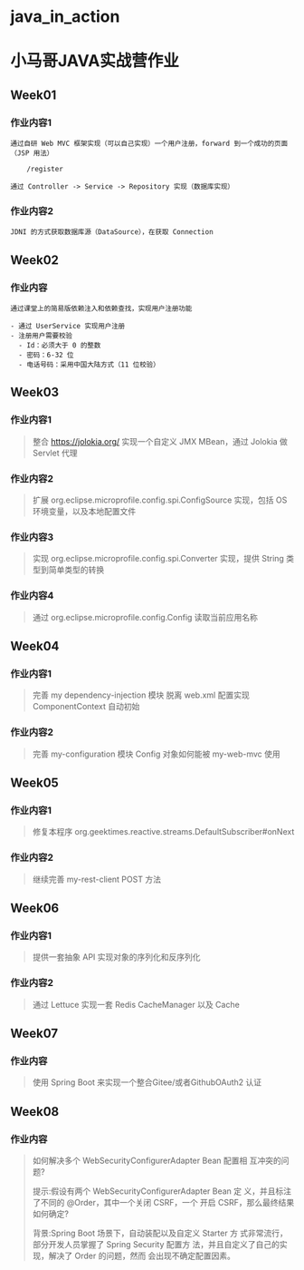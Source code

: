 # java_in_action

# 小马哥JAVA实战营作业

## Week01 

### 作业内容1

```
通过自研 Web MVC 框架实现（可以自己实现）一个用户注册，forward 到一个成功的页面（JSP 用法）

    /register
    
通过 Controller -> Service -> Repository 实现（数据库实现）
```

### 作业内容2

```
JDNI 的方式获取数据库源（DataSource），在获取 Connection
```

## Week02

### 作业内容

```
通过课堂上的简易版依赖注入和依赖查找，实现用户注册功能

- 通过 UserService 实现用户注册
- 注册用户需要校验
  - Id：必须大于 0 的整数
  - 密码：6-32 位
  - 电话号码：采用中国大陆方式（11 位校验）
```

## Week03

### 作业内容1

>整合 https://jolokia.org/
>  实现一个自定义 JMX MBean，通过 Jolokia 做 Servlet 代理
  
### 作业内容2

>扩展 org.eclipse.microprofile.config.spi.ConfigSource 实现，包括 OS 环境变量，以及本地配置文件


### 作业内容3

> 实现 org.eclipse.microprofile.config.spi.Converter 实现，提供 String 类型到简单类型的转换

### 作业内容4

> 通过 org.eclipse.microprofile.config.Config 读取当前应用名称

## Week04

### 作业内容1


> 完善 my dependency-injection 模块
> 脱离 web.xml 配置实现 ComponentContext 自动初始

### 作业内容2

> 完善 my-configuration 模块
>  Config 对象如何能被 my-web-mvc 使用

## Week05

### 作业内容1


> 修复本程序 org.geektimes.reactive.streams.DefaultSubscriber#onNext

### 作业内容2

> 继续完善 my-rest-client POST 方法

## Week06

### 作业内容1


> 提供一套抽象 API 实现对象的序列化和反序列化

### 作业内容2


> 通过 Lettuce 实现一套 Redis CacheManager 以及 Cache

## Week07

### 作业内容


> 使用 Spring Boot 来实现一个整合Gitee/或者GithubOAuth2 认证

## Week08

### 作业内容


> 如何解决多个 WebSecurityConfigurerAdapter Bean 配置相 互冲突的问题?
>
> 提示:假设有两个 WebSecurityConfigurerAdapter Bean 定 义，并且标注了不同的 @Order，其中一个关闭 CSRF，一个 开启 CSRF，那么最终结果如何确定?
>
> 背景:Spring Boot 场景下，自动装配以及自定义 Starter 方 式非常流行，部分开发人员掌握了 Spring Security 配置方 法，并且自定义了自己的实现，解决了 Order 的问题，然而 会出现不确定配置因素。

